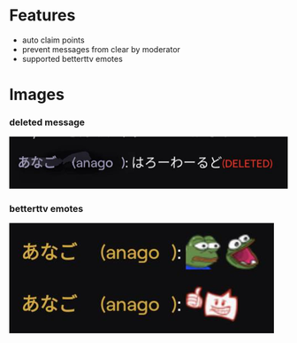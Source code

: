 # Features
- auto claim points
- prevent messages from clear by moderator
- supported betterttv emotes
# Images
### deleted message
![sc1](/img/screenshot_1.jpg)
### betterttv emotes
![sc2](/img/screenshot_2.jpg)